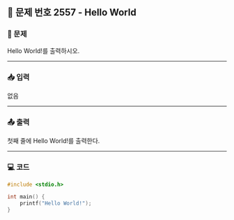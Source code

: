 ## 📝 문제 번호 2557 - Hello World

### 📌 문제
Hello World!를 출력하시오.

---

### 📥 입력
없음

---

### 📤 출력
첫째 줄에 Hello World!를 출력한다.

---

### 💻 코드
```c
#include <stdio.h>

int main() {
	printf("Hello World!");
}
```
